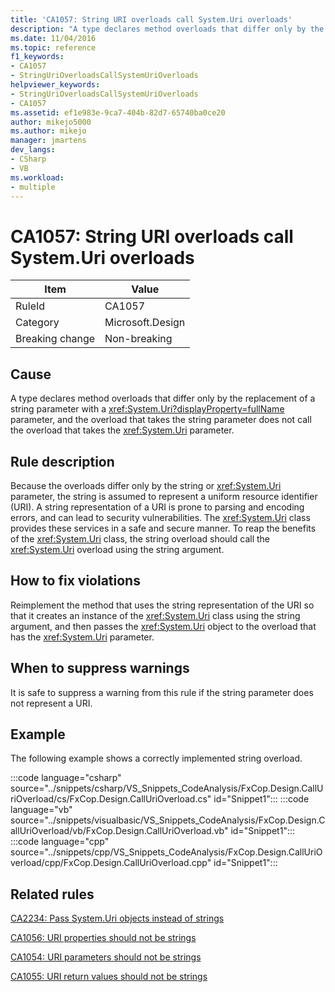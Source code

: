 ```yaml
---
title: 'CA1057: String URI overloads call System.Uri overloads'
description: "A type declares method overloads that differ only by the replacement of a string parameter with a System.Uri parameter, and the overload that takes the string parameter does not call the overload that takes the System.Uri parameter."
ms.date: 11/04/2016
ms.topic: reference
f1_keywords:
- CA1057
- StringUriOverloadsCallSystemUriOverloads
helpviewer_keywords:
- StringUriOverloadsCallSystemUriOverloads
- CA1057
ms.assetid: ef1e983e-9ca7-404b-82d7-65740ba0ce20
author: mikejo5000
ms.author: mikejo
manager: jmartens
dev_langs:
- CSharp
- VB
ms.workload:
- multiple
---
```

# CA1057: String URI overloads call System.Uri overloads

|Item|Value|
|-|-|
|RuleId|CA1057|
|Category|Microsoft.Design|
|Breaking change|Non-breaking|

## Cause

A type declares method overloads that differ only by the replacement of a string parameter with a <xref:System.Uri?displayProperty=fullName> parameter, and the overload that takes the string parameter does not call the overload that takes the <xref:System.Uri> parameter.

## Rule description
Because the overloads differ only by the string or <xref:System.Uri> parameter, the string is assumed to represent a uniform resource identifier (URI). A string representation of a URI is prone to parsing and encoding errors, and can lead to security vulnerabilities. The <xref:System.Uri> class provides these services in a safe and secure manner. To reap the benefits of the <xref:System.Uri> class, the string overload should call the <xref:System.Uri> overload using the string argument.

## How to fix violations
Reimplement the method that uses the string representation of the URI so that it creates an instance of the <xref:System.Uri> class using the string argument, and then passes the <xref:System.Uri> object to the overload that has the <xref:System.Uri> parameter.

## When to suppress warnings
It is safe to suppress a warning from this rule if the string parameter does not represent a URI.

## Example
The following example shows a correctly implemented string overload.

:::code language="csharp" source="../snippets/csharp/VS_Snippets_CodeAnalysis/FxCop.Design.CallUriOverload/cs/FxCop.Design.CallUriOverload.cs" id="Snippet1":::
:::code language="vb" source="../snippets/visualbasic/VS_Snippets_CodeAnalysis/FxCop.Design.CallUriOverload/vb/FxCop.Design.CallUriOverload.vb" id="Snippet1":::
:::code language="cpp" source="../snippets/cpp/VS_Snippets_CodeAnalysis/FxCop.Design.CallUriOverload/cpp/FxCop.Design.CallUriOverload.cpp" id="Snippet1":::

## Related rules
[CA2234: Pass System.Uri objects instead of strings](/dotnet/fundamentals/code-analysis/quality-rules/ca2234)

[CA1056: URI properties should not be strings](/dotnet/fundamentals/code-analysis/quality-rules/ca1056)

[CA1054: URI parameters should not be strings](/dotnet/fundamentals/code-analysis/quality-rules/ca1054)

[CA1055: URI return values should not be strings](/dotnet/fundamentals/code-analysis/quality-rules/ca1055)
